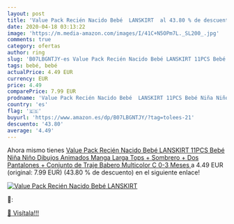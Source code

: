 ```yaml
---
layout: post
title: 'Value Pack Recién Nacido Bebé  LANSKIRT  al 43.80 % de descuento'
date: 2020-04-18 03:13:22
image: 'https://m.media-amazon.com/images/I/41C+N5OPm7L._SL200_.jpg'
comments: true
category: ofertas
author: ring
slug: 'B07LBGNTJY-es Value Pack Recién Nacido Bebé LANSKIRT 11PCS Bebé Niña...'
tags: bebé, bebé
actualPrice: 4.49 EUR
currency: EUR
price: 4.49
comparePrice: 7.99 EUR
prodname: 'Value Pack Recién Nacido Bebé  LANSKIRT 11PCS Bebé Niña Niño Dibujos Animados Manga Larga Tops + Sombrero + Dos Pantalones + Conjunto de Traje Babero  Multicolor C  0-3 Meses '
country: 'es'
flag: '🇪🇸'
buyurl: 'https://www.amazon.es/dp/B07LBGNTJY/?tag=tolees-21'
descuento: '43.80'
average: '4.49'
---
```


Ahora mismo tienes [Value Pack Recién Nacido Bebé  LANSKIRT 11PCS Bebé Niña Niño Dibujos Animados Manga Larga Tops + Sombrero + Dos Pantalones + Conjunto de Traje Babero  Multicolor C  0-3 Meses ](https://www.amazon.es/dp/B07LBGNTJY/?tag=tolees-21) a 4.49 EUR (original: 7.99 EUR) (43.80 %  de descuento) en el siguiente enlace!

[![Value Pack Recién Nacido Bebé  LANSKIRT ](https://m.media-amazon.com/images/I/41C+N5OPm7L._SL200_.jpg)](https://www.amazon.es/dp/B07LBGNTJY/?tag=tolees-21)

🔎:


[🛒 Visítala!!!](https://www.amazon.es/dp/B07LBGNTJY/?tag=tolees-21)
